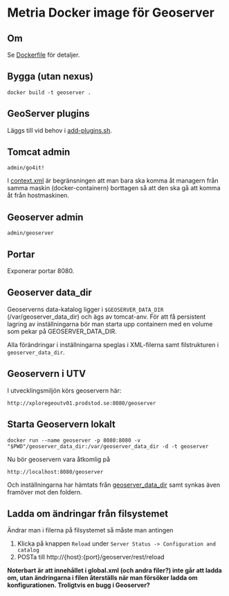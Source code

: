 Metria Docker image för Geoserver
============================================

## Om
Se [Dockerfile](Dockerfile) för detaljer.

## Bygga (utan nexus)

    docker build -t geoserver .

## GeoServer plugins
Läggs till vid behov i [add-plugins.sh](add-plugins.sh).

## Tomcat admin

    admin/go4it!

I [context.xml](image/src/main/resources/tomcat-conf/manager-conf/context.xml) är begränsningen att man bara ska komma åt managern från samma maskin (docker-containern) borttagen så att den ska gå att komma åt från hostmaskinen.

## Geoserver admin

    admin/geoserver  

## Portar
Exponerar portar 8080.

## Geoserver data_dir
Geoserverns data-katalog ligger i `$GEOSERVER_DATA_DIR` (/var/geoserver_data_dir) och ägs av tomcat-anv.
För att få persistent lagring av inställningarna bör man starta upp containern med en volume som pekar på GEOSERVER_DATA_DIR.

Alla förändringar i inställningarna speglas i XML-filerna samt filstrukturen i `geoserver_data_dir`.

## Geoservern i UTV
I utvecklingsmiljön körs geoservern här:

    http://xploregeoutv01.prodstod.se:8080/geoserver

## Starta Geoservern lokalt

    docker run --name geoserver -p 8080:8080 -v "$PWD"/geoserver_data_dir:/var/geoserver_data_dir -d -t geoserver

Nu bör geoservern vara åtkomlig på

    http://localhost:8080/geoserver

Och inställningarna har hämtats från [geoserver_data_dir](geoserver_data_dir) samt synkas även framöver mot den foldern.

## Ladda om ändringar från filsystemet
Ändrar man i filerna på filsystemet så måste man antingen

1. Klicka på knappen `Reload` under `Server Status -> Configuration and catalog`
2. POSTa till http://{host}:{port}/geoserver/rest/reload

**Noterbart är att innehållet i global.xml (och andra filer?) inte går att ladda om, utan ändringarna i filen återställs när man försöker ladda om konfigurationen. Troligtvis en bugg i Geoserver?** 
